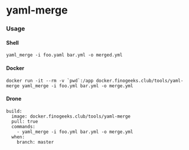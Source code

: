 # yaml-merge

### Usage
#### Shell

```shell
yaml_merge -i foo.yaml bar.yml -o merged.yml
```

#### Docker

```
docker run -it --rm -v `pwd`:/app docker.finogeeks.club/tools/yaml-merge yaml_merge -i foo.yml bar.yml -o merge.yml
```

#### Drone

```
build:
  image: docker.finogeeks.club/tools/yaml-merge
  pull: true
  commands:
    - yaml_merge -i foo.yml bar.yml -o merge.yml
  when:
    branch: master
```
